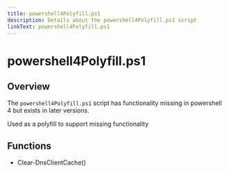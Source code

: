 ```yaml
---
title: powershell4Polyfill.ps1
description: Details about the powershell4Polyfill.ps1 script
linkText: powershell4Polyfill.ps1
---
```


# powershell4Polyfill.ps1

## Overview

The `powershell4Polyfill.ps1` script has functionality missing in powershell 4 but exists in later versions.

Used as a polyfill to support missing functionality

## Functions

* Clear-DnsClientCache()

